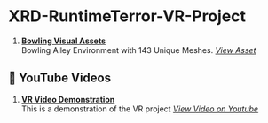 # XRD-RuntimeTerror-VR-Project
1. **[Bowling Visual Assets](#)**  
   Bowling Alley Environment with 143 Unique Meshes.
 *[View Asset]([https://assetstore.unity.com/packages/3d/characters/creatures/dragon-for-boss-monster-hp-79398?srsltid=AfmBOopdlKCQSNtP4yrpFy6N__LtanXsAsRPVF3KddzgMoha7-HVccW2](https://cosmos.leartesstudios.com/products/bowling-alley))*
 
## **🎥 YouTube Videos**
1. **[VR Video Demonstration](#)**  
   This is a demonstration of the VR project
   *[View Video on Youtube](https://www.youtube.com/shorts/)*

